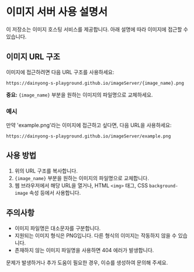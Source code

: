 # 이미지 서버 사용 설명서

이 저장소는 이미지 호스팅 서비스를 제공합니다. 아래 설명에 따라 이미지에 접근할 수 있습니다.

## 이미지 URL 구조

이미지에 접근하려면 다음 URL 구조를 사용하세요:

```
https://dainyong-s-playground.github.io/imageServer/{image_name}.png
```

**중요:** `{image_name}` 부분을 원하는 이미지의 파일명으로 교체하세요.

### 예시

만약 'example.png'라는 이미지에 접근하고 싶다면, 다음 URL을 사용하세요:

```
https://dainyong-s-playground.github.io/imageServer/example.png
```

## 사용 방법

1. 위의 URL 구조를 복사합니다.
2. `{image_name}` 부분을 원하는 이미지의 파일명으로 교체합니다.
3. 웹 브라우저에서 해당 URL을 열거나, HTML `<img>` 태그, CSS `background-image` 속성 등에서 사용합니다.

## 주의사항

- 이미지 파일명은 대소문자를 구분합니다.
- 지원되는 이미지 형식은 PNG입니다. 다른 형식의 이미지는 작동하지 않을 수 있습니다.
- 존재하지 않는 이미지 파일명을 사용하면 404 에러가 발생합니다.

문제가 발생하거나 추가 도움이 필요한 경우, 이슈를 생성하여 문의해 주세요.

